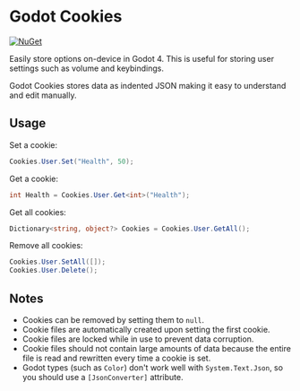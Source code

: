 # Godot Cookies

[![NuGet](https://img.shields.io/nuget/v/GodotCookies.svg)](https://www.nuget.org/packages/GodotCookies)

Easily store options on-device in Godot 4. This is useful for storing user settings such as volume and keybindings.

Godot Cookies stores data as indented JSON making it easy to understand and edit manually.

## Usage

Set a cookie:
```cs
Cookies.User.Set("Health", 50);
```

Get a cookie:
```cs
int Health = Cookies.User.Get<int>("Health");
```

Get all cookies:
```cs
Dictionary<string, object?> Cookies = Cookies.User.GetAll();
```

Remove all cookies:
```cs
Cookies.User.SetAll([]);
Cookies.User.Delete();
```

## Notes

- Cookies can be removed by setting them to `null`.
- Cookie files are automatically created upon setting the first cookie.
- Cookie files are locked while in use to prevent data corruption.
- Cookie files should not contain large amounts of data because the entire file is read and rewritten every time a cookie is set.
- Godot types (such as `Color`) don't work well with `System.Text.Json`, so you should use a `[JsonConverter]` attribute.